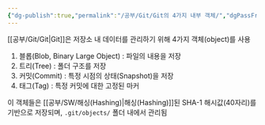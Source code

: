 ```yaml
---
{"dg-publish":true,"permalink":"/공부/Git/Git의 4가지 내부 객체/","dgPassFrontmatter":true}
---
```



[[공부/Git/Git\|Git]]은 저장소 내 데이터를 관리하기 위해 4가지 객체(object)를 사용

1. 블롭(Blob, Binary Large Object) : 파일의 내용을 저장
2. 트리(Tree) : 폴더 구조를 저장
3. 커밋(Commit) : 특정 시점의 상태(Snapshot)을 저장
4. 태그(Tag) : 특정 커밋에 대한 고정된 마커

이 객체들은 [[공부/SW/해싱(Hashing)\|해싱(Hashing)]]된 SHA-1 해시값(40자리)를 기반으로 저장되며, `.git/objects/` 폴더 내에서 관리됨